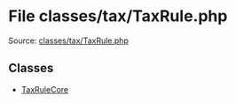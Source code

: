 File classes/tax/TaxRule.php
=========

Source: [classes/tax/TaxRule.php](https://github.com/PrestaShop/PrestaShop/blob/1.6.0.9/classes/tax/TaxRule.php)


Classes
-------

* [TaxRuleCore](class.TaxRuleCore.md)

